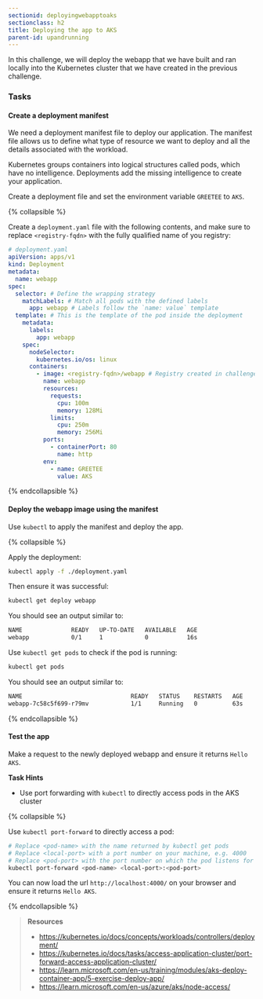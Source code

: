 ```yaml
---
sectionid: deployingwebapptoaks
sectionclass: h2
title: Deploying the app to AKS
parent-id: upandrunning
---
```


In this challenge, we will deploy the webapp that we have built and ran locally into the Kubernetes cluster that we have created in the previous challenge.

### Tasks

#### Create a deployment manifest

We need a deployment manifest file to deploy our application. The manifest file allows us to define what type of resource we want to deploy and all the details associated with the workload.

Kubernetes groups containers into logical structures called pods, which have no intelligence. Deployments add the missing intelligence to create your application.

Create a deployment file and set the environment variable `GREETEE` to `AKS`.

{% collapsible %}

Create a `deployment.yaml` file with the following contents, and make sure to replace `<registry-fqdn>` with the fully qualified name of you registry:

```yaml
# deployment.yaml
apiVersion: apps/v1
kind: Deployment
metadata:
  name: webapp
spec:
  selector: # Define the wrapping strategy
    matchLabels: # Match all pods with the defined labels
      app: webapp # Labels follow the `name: value` template
  template: # This is the template of the pod inside the deployment
    metadata:
      labels:
        app: webapp
    spec:
      nodeSelector:
        kubernetes.io/os: linux
      containers:
        - image: <registry-fqdn>/webapp # Registry created in challenge 3
          name: webapp
          resources:
            requests:
              cpu: 100m
              memory: 128Mi
            limits:
              cpu: 250m
              memory: 256Mi
          ports:
            - containerPort: 80
              name: http
          env:
            - name: GREETEE
              value: AKS
```

{% endcollapsible %}


#### Deploy the webapp image using the manifest

Use `kubectl` to apply the manifest and deploy the app.

{% collapsible %}

Apply the deployment:

```sh
kubectl apply -f ./deployment.yaml
```

Then ensure it was successful:

```sh
kubectl get deploy webapp
```

You should see an output similar to:

```sh
NAME              READY   UP-TO-DATE   AVAILABLE   AGE
webapp            0/1     1            0           16s
```

Use `kubectl get pods` to check if the pod is running:

```sh
kubectl get pods
```

You should see an output similar to:

```sh
NAME                               READY   STATUS    RESTARTS   AGE
webapp-7c58c5f699-r79mv            1/1     Running   0          63s
```

{% endcollapsible %}


#### Test the app

Make a request to the newly deployed webapp and ensure it returns `Hello AKS`.

**Task Hints**
* Use port forwarding with `kubectl` to directly access pods in the AKS cluster

{% collapsible %}

Use `kubectl port-forward` to directly access a pod:

```sh
# Replace <pod-name> with the name returned by kubectl get pods
# Replace <local-port> with a port number on your machine, e.g. 4000
# Replace <pod-port> with the port number on which the pod listens for requests, e.g. 80
kubectl port-forward <pod-name> <local-port>:<pod-port>
```

You can now load the url `http://localhost:4000/` on your browser and ensure it returns `Hello AKS`.

{% endcollapsible %}

> **Resources**
> * <https://kubernetes.io/docs/concepts/workloads/controllers/deployment/>
> * <https://kubernetes.io/docs/tasks/access-application-cluster/port-forward-access-application-cluster/>
> * <https://learn.microsoft.com/en-us/training/modules/aks-deploy-container-app/5-exercise-deploy-app/>
> * <https://learn.microsoft.com/en-us/azure/aks/node-access/>
